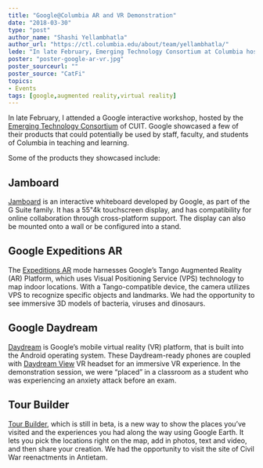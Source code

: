 ```yaml
---
title: "Google@Columbia AR and VR Demonstration"
date: "2018-03-30"
type: "post"
author_name: "Shashi Yellambhatla"
author_url: "https://ctl.columbia.edu/about/team/yellambhatla/"
lede: "In late February, Emerging Technology Consortium at Columbia hosted an interactive workshop featuring Google AR and VR technologies. Google showcased a few of their products that could potentially be implemented in teaching and learning."
poster: "poster-google-ar-vr.jpg"
poster_sourceurl: ""
poster_source: "CatFi"
topics: 
- Events
tags: [google,augmented reality,virtual reality]
---
```


In late February, I attended a Google interactive workshop, hosted by the [Emerging Technology Consortium](https://confluence.columbia.edu/confluence/display/ETC/) of CUIT. Google showcased a few of their products that could potentially be used by staff, faculty, and students of Columbia in teaching and learning.

Some of the products they showcased include:

## Jamboard
[Jamboard](https://gsuite.google.com/products/jamboard/) is an interactive whiteboard developed by Google, as part of the G Suite family. It has a 55"4k touchscreen display, and has compatibility for online collaboration through cross-platform support. The display can also be mounted onto a wall or be configured into a stand.

## Google Expeditions AR
The [Expeditions AR](https://edu.google.com/expeditions/ar/) mode harnesses Google’s Tango Augmented Reality (AR) Platform, which uses Visual Positioning Service (VPS) technology to map indoor locations. With a Tango-compatible device, the camera utilizes VPS to recognize specific objects and landmarks. We had the opportunity to see immersive 3D models of bacteria, viruses and dinosaurs.

## Google Daydream
[Daydream](https://vr.google.com/daydream/) is Google’s mobile virtual reality (VR) platform, that is built into the Android operating system. These Daydream-ready phones are coupled with [Daydream View](https://vr.google.com/daydream/smartphonevr/) VR headset for an immersive VR experience. In the demonstration session, we were “placed” in a classroom as a student who was experiencing an anxiety attack before an exam.

## Tour Builder
[Tour Builder](https://tourbuilder.withgoogle.com), which is still in beta, is a new way to show the places you’ve visited and the experiences you had along the way using Google Earth. It lets you pick the locations right on the map, add in photos, text and video, and then share your creation. We had the opportunity to visit the site of Civil War reenactments in Antietam.
